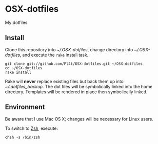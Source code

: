 # OSX-dotfiles
My dotfiles

## Install
Clone this repository into _~/.OSX-dotfiles_, change directory into _~/.OSX-dotfiles_, and execute the `rake` install task.

    git clone git://github.com/Fl4t/OSX-dotfiles.git ~/OSX-dotfiles
    cd ~/OSX-dotfiles
    rake install

Rake will **never** replace existing files but back them up into *~/.dotfiles_backup*. The dot files will be symbolically linked into the home directory. Templates will be rendered in place then symbolically linked.
## Environment

Be aware that I use Mac OS X; changes will be necessary for Linux users.

To switch to [Zsh](http://www.zsh.org), execute:

    chsh -s /bin/zsh